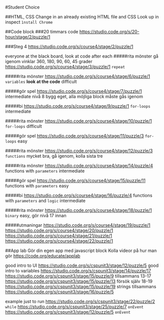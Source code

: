#Student Choice

##HTML, CSS
Change in an already existing HTML file and CSS
Look up in inspect
`ìnstall Chrome`

##Code block
###20 timmars code
https://studio.code.org/s/20-hour/stage/2/puzzle/1

###Steg 4
https://studio.code.org/s/course4/stage/2/puzzle/1

everyone at the black board, look at code after each
#####rita mönster 
gå igenom vinklar 360, 180, 90, 60, 45 grader
https://studio.code.org/s/course4/stage/3/puzzle/1 `repeat`

#####rita mönster
https://studio.code.org/s/course4/stage/6/puzzle/1 `variables`
**look at the code** difficult

#####gör spel
https://studio.code.org/s/course4/stage/7/puzzle/1
intermediate
nivå 8 bygg eget, alla möjliga block måste gås igenom

#####bi
https://studio.code.org/s/course4/stage/9/puzzle/1
`for-loops` intermediate

#####rita mönster
https://studio.code.org/s/course4/stage/10/puzzle/1
`for-loops` difficult

#####gör spel
https://studio.code.org/s/course4/stage/11/puzzle/3
`for-loops` easy

#####rita mönster
https://studio.code.org/s/course4/stage/12/puzzle/3
`functions` mycket bra, gå igenom, kolla sista tre

#####rita mönster
https://studio.code.org/s/course4/stage/14/puzzle/4
functions with `parameters` intermediate

#####gör spel
https://studio.code.org/s/course4/stage/15/puzzle/11
functions with `parameters` easy 

#####bi
https://studio.code.org/s/course4/stage/16/puzzle/4
functions with `parameters` and `logic` intermediate

#####rita mönster
https://studio.code.org/s/course4/stage/18/puzzle/1
`binary` easy, gör nivå 17 innan

#####utmaningar
https://studio.code.org/s/course4/stage/19/puzzle/1
https://studio.code.org/s/course4/stage/20/puzzle/1
https://studio.code.org/s/course4/stage/21/puzzle/1
https://studio.code.org/s/course4/stage/22/puzzle/1

##App lab
Gör din egen app med javascript block
Kolla videor på hur man gör
https://code.org/educate/applab

good intro to UI
https://studio.code.org/s/cspunit3/stage/12/puzzle/5
good intro to variables
https://studio.code.org/s/cspunit3/stage/14/puzzle/17
https://studio.code.org/s/cspunit3/stage/15/puzzle/9
tillsammans 13-17
https://studio.code.org/s/cspunit3/stage/15/puzzle/13
försök själv 18-19
https://studio.code.org/s/cspunit3/stage/15/puzzle/19
strings tillsammans
https://studio.code.org/s/cspunit3/stage/16/puzzle/5

example just to run 
https://studio.code.org/s/cspunit3/stage/22/puzzle/2 `while`
https://studio.code.org/s/cspunit3/stage/25/puzzle/7 `onEvent`
https://studio.code.org/s/cspunit3/stage/12/puzzle/5 `onEvent`




